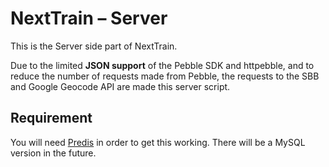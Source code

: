 NextTrain – Server
==================

This is the Server side part of NextTrain.

Due to the limited **JSON support** of the Pebble SDK and httpebble, and to reduce the number of requests made from Pebble, the requests to the SBB and Google Geocode API are made this server script.

## Requirement
You will need [Predis][1] in order to get this working. There will be a MySQL version in the future.

[1]: https://github.com/nrk/predis
